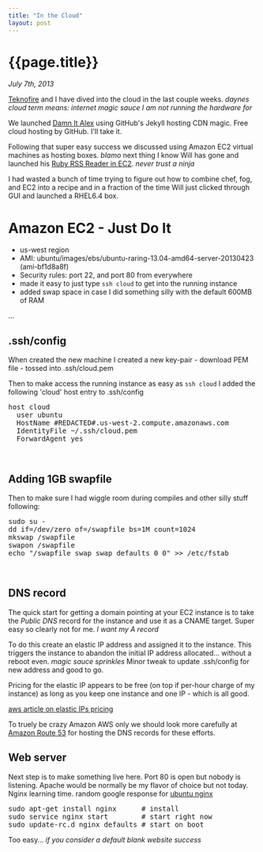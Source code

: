 ```yaml
---
title: "In the Cloud"
layout: post
---
```


# {{page.title}} #

_July 7th, 2013_

[Teknofire](http://teknofire.net) and I have dived into the cloud in the last couple weeks.  _daynes cloud term means: internet magic sauce I am not running the hardware for_

We launched [Damn It Alex](http://damnitalex.com) using GitHub's Jekyll hosting CDN magic. Free cloud hosting by GitHub.  I'll take it.

Following that super easy success we discussed using Amazon EC2 virtual machines as hosting boxes.  *blamo* next thing I know Will has gone and launched his [Ruby RSS Reader in EC2](http://reader.teknofire.net).  _never trust a ninja_

I had wasted a bunch of time trying to figure out how to combine chef, fog, and EC2 into a recipe and in a fraction of the time Will just clicked through GUI and launched a RHEL6.4 box.

# Amazon EC2 - Just Do It #

* us-west region
* AMI: ubuntu/images/ebs/ubuntu-raring-13.04-amd64-server-20130423 (ami-bf1d8a8f)
* Security rules: port 22, and port 80 from everywhere
* made it easy to just type `ssh cloud` to get into the running instance
* added swap space in case I did something silly with the default 600MB of RAM

...

## .ssh/config ##

When created the new machine I created a new key-pair - download PEM file - tossed into .ssh/cloud.pem

Then to make access the running instance as easy as `ssh cloud` I added the following 'cloud' host entry to .ssh/config

<pre>
host cloud
  user ubuntu
  HostName #REDACTED#.us-west-2.compute.amazonaws.com
  IdentityFile ~/.ssh/cloud.pem
  ForwardAgent yes
</pre>
<br />

## Adding 1GB swapfile ##

Then to make sure I had wiggle room during compiles and other silly stuff following:

<pre>
sudo su -
dd if=/dev/zero of=/swapfile bs=1M count=1024
mkswap /swapfile
swapon /swapfile
echo "/swapfile swap swap defaults 0 0" >> /etc/fstab
</pre>
<br />

## DNS record ##

The quick start for getting a domain pointing at your EC2 instance is to take the *Public DNS* record for the instance and use it as a CNAME target.  Super easy so clearly not for me. _I want my A record_

To do this create an elastic IP address and assigned it to the instance.  This triggers the instance to abandon the initial IP address allocated... without a reboot even. _magic sauce sprinkles_  Minor tweak to update .ssh/config for new address and good to go.

Pricing for the elastic IP appears to be free (on top if per-hour charge of my instance) as long as you keep one instance and one IP - which is all good.

[aws article on elastic IPs pricing](http://aws.amazon.com/articles/1346)

To truely be crazy Amazon AWS only we should look more carefully at [Amazon Route 53](http://aws.amazon.com/route53/) for hosting the DNS records for these efforts.

## Web server ##

Next step is to make something live here.  Port 80 is open but nobody is listening.  Apache would be normally be my flavor of choice but not today. Nginx learning time. random google response for [ubuntu nginx](https://www.digitalocean.com/community/articles/how-to-install-nginx-on-ubuntu-12-04-lts-precise-pangolin)

<pre>
sudo apt-get install nginx      # install
sudo service nginx start        # start right now
sudo update-rc.d nginx defaults # start on boot
</pre>

Too easy... _if you consider a default blank website success_
